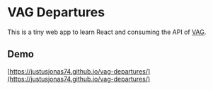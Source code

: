 # VAG Departures

This is a tiny web app to learn React and consuming the API of [VAG](www.vag.de).

## Demo
[https://justusjonas74.github.io/vag-departures/](https://justusjonas74.github.io/vag-departures/)
